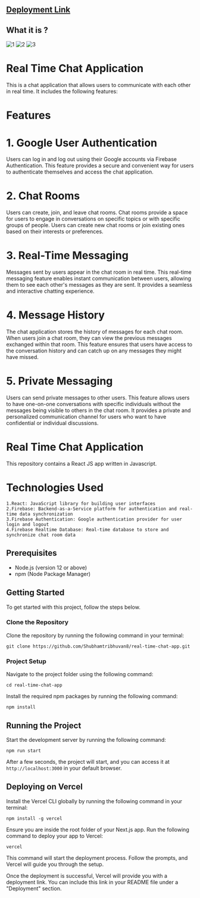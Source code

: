 
## [Deployment Link](https://real-time-chat-app-flame.vercel.app)
## What it is ?
![1](https://github.com/Shubhamtribhuvan8/real-time-chat-app/assets/106821254/d86b9927-ee75-4b40-b408-4dedd7e03f7a)
![2](https://github.com/Shubhamtribhuvan8/real-time-chat-app/assets/106821254/af3032b6-712f-464a-9154-bbe30260517f)
![3](https://github.com/Shubhamtribhuvan8/real-time-chat-app/assets/106821254/344a0d98-a294-43ff-8377-2bee07e7139b)

# Real Time Chat Application
This is a chat application that allows users to communicate with each other in real time. It includes the following features:
# Features
# 1. Google User Authentication

Users can log in and log out using their Google accounts via Firebase Authentication. This feature provides a secure and convenient way for users to authenticate themselves and access the chat application.

# 2. Chat Rooms

Users can create, join, and leave chat rooms. Chat rooms provide a space for users to engage in conversations on specific topics or with specific groups of people. Users can create new chat rooms or join existing ones based on their interests or preferences.

# 3. Real-Time Messaging

Messages sent by users appear in the chat room in real time. This real-time messaging feature enables instant communication between users, allowing them to see each other's messages as they are sent. It provides a seamless and interactive chatting experience.

# 4. Message History

The chat application stores the history of messages for each chat room. When users join a chat room, they can view the previous messages exchanged within that room. This feature ensures that users have access to the conversation history and can catch up on any messages they might have missed.

# 5. Private Messaging

Users can send private messages to other users. This feature allows users to have one-on-one conversations with specific individuals without the messages being visible to others in the chat room. It provides a private and personalized communication channel for users who want to have confidential or individual discussions.

# Real Time Chat Application
This repository contains a React JS app written in Javascript.

# Technologies Used

    1.React: JavaScript library for building user interfaces
    2.Firebase: Backend-as-a-Service platform for authentication and real-time data synchronization
    3.Firebase Authentication: Google authentication provider for user login and logout
    4.Firebase Realtime Database: Real-time database to store and synchronize chat room data

## Prerequisites

- Node.js (version 12 or above)
- npm (Node Package Manager)

## Getting Started

To get started with this project, follow the steps below.

### Clone the Repository

Clone the repository by running the following command in your terminal:

```git clone https://github.com/Shubhamtribhuvan8/real-time-chat-app.git```

### Project Setup

 Navigate to the project folder using the following command:
 
```cd real-time-chat-app```

Install the required npm packages by running the following command:

```npm install``` 

## Running the Project

Start the development server by running the following command:

```npm run start```

After a few seconds, the project will start, and you can access it at ```http://localhost:3000``` in your default browser.



## Deploying on Vercel
 Install the Vercel CLI globally by running the following command in your terminal:
 
```npm install -g vercel```

Ensure you are inside the root folder of your Next.js app.
Run the following command to deploy your app to Vercel:

```vercel```

This command will start the deployment process. Follow the prompts, and Vercel will guide you through the setup.

Once the deployment is successful, Vercel will provide you with a deployment link. You can include this link in your README file under a "Deployment" section.
